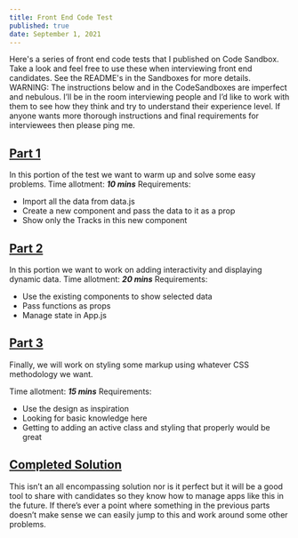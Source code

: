 ```yaml
---
title: Front End Code Test
published: true
date: September 1, 2021
---
```


Here's a series of front end code tests that I published on Code Sandbox. Take a look and feel free to use these when interviewing front end candidates. See the README's in the Sandboxes for more details.
WARNING: The instructions below and in the CodeSandboxes are imperfect and nebulous. I’ll be in the room interviewing people and I’d like to work with them to see how they think and try to understand their experience level. If anyone wants more thorough instructions and final requirements for interviewees then please ping me.

## [Part 1](https://codesandbox.io/s/cdhzo)

In this portion of the test we want to warm up and solve some easy problems.
Time allotment: ***10 mins***
Requirements:

- Import all the data from data.js
- Create a new component and pass the data to it as a prop
- Show only the Tracks in this new component

## [Part 2](https://codesandbox.io/s/zqkd5)

In this portion we want to work on adding interactivity and displaying dynamic data.
Time allotment: ***20 mins***
Requirements:

- Use the existing components to show selected data
- Pass functions as props
- Manage state in App.js
  
## [Part 3](https://codesandbox.io/s/o6vzx)

Finally, we will work on styling some markup using whatever CSS methodology we want.</p>
Time allotment: ***15 mins***
Requirements:

- Use the design as inspiration
- Looking for basic knowledge here
- Getting to adding an active class and styling that properly would be great

## [Completed Solution](<https://codesandbox.io/s/udm3j>)

This isn’t an all encompassing solution nor is it perfect but it will be a good tool to share with candidates so they
know how to manage apps like this in the future. If there’s ever a point where something in the previous parts doesn’t
make sense we can easily jump to this and work around some other problems.
